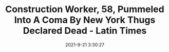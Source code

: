 ---
"title": "Construction Worker, 58, Pummeled Into A Coma By New York Thugs Declared Dead - Latin Times"
"date": "2021-9-21 3:30:27"
"feed_name": "GOOGLENEWSCONSTRUCTION"
"feed_website": "https://news.google.com/search?q=construction%2Bincident&hl=en-US&gl=US&ceid=US:en"
"feed_rss": "https://news.google.com/rss/search?q=construction%2Bincident&hl=en-US&gl=US&ceid=US:en"
"link": "https://www.latintimes.com/construction-worker-58-pummeled-coma-new-york-thugs-declared-dead-487015"
"file": "_posts/2021-1-1-ad1e4088eb4ccb4085b936deeebea85b22dbf017.md"
"accident": "1"
"drilling": "0"
"dead": "0"
"injured": "0"
"where": "unknown site"
---